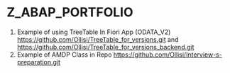 # Z_ABAP_PORTFOLIO

1. Example of using TreeTable In Fiori App (ODATA_V2) https://github.com/Ollisi/TreeTable_for_versions.git and https://github.com/Ollisi/TreeTable_for_versions_backend.git
2. Example of AMDP Class in Repo https://github.com/Ollisi/Interview-s-preparation.git
